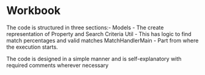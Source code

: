 # Workbook

The code is structured in three sections:-
Models - The create representation of Property and Search Criteria
Util - This has logic to find match percentages and valid matches
MatchHandlerMain - Part from where the execution starts.

The code is designed in a simple manner and is self-explanatory with required comments wherever necessary


